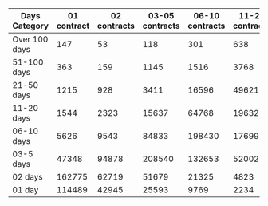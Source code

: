 | Days Category | 01 contract | 02 contracts | 03-05 contracts | 06-10 contracts | 11-20 contracts | 21-50 contracts | 51-100 contracts | Over 100 contracts | Sum   |
|---------------|-------------|--------------|-----------------|-----------------|-----------------|-----------------|------------------|--------------------|-------|
| Over 100 days | 147 | 53 | 118 | 301 | 638 | 2630 | 4754 | 2943 | 11584 |
| 51-100 days | 363 | 159 | 1145 | 1516 | 3768 | 15314 | 13037 | 2327 | 37629 |
| 21-50 days | 1215 | 928 | 3411 | 16596 | 49621 | 96613 | 18935 | 1118 | 188437 |
| 11-20 days | 1544 | 2323 | 15637 | 64768 | 196322 | 124591 | 5115 | 60 | 410360 |
| 06-10 days | 5626 | 9543 | 84833 | 198430 | 176993 | 42680 | 1255 | 2 | 519362 |
| 03-5 days | 47348 | 94878 | 208540 | 132653 | 52002 | 8103 | 161 | 0 | 543685 |
| 02 days | 162775 | 62719 | 51679 | 21325 | 4823 | 733 | 33 | 0 | 304087 |
| 01 day | 114489 | 42945 | 25593 | 9769 | 2234 | 374 | 14 | 13 | 195431 |
